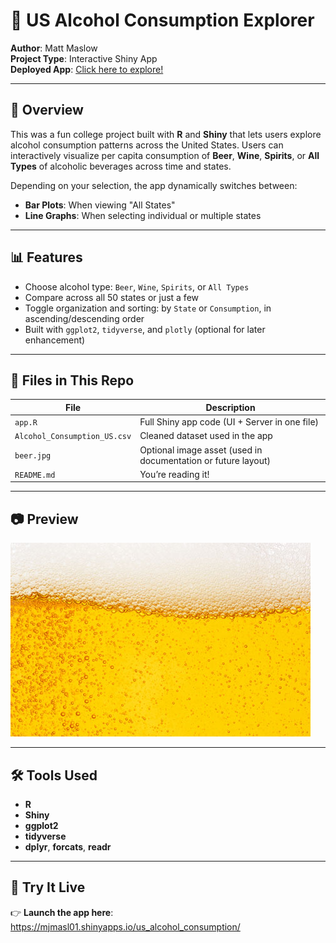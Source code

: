 # 🍺 US Alcohol Consumption Explorer

**Author**: Matt Maslow  
**Project Type**: Interactive Shiny App  
**Deployed App**: [Click here to explore!](https://mjmasl01.shinyapps.io/us_alcohol_consumption/)

---

## 🧾 Overview

This was a fun college project built with **R** and **Shiny** that lets users explore alcohol consumption patterns across the United States. Users can interactively visualize per capita consumption of **Beer**, **Wine**, **Spirits**, or **All Types** of alcoholic beverages across time and states.

Depending on your selection, the app dynamically switches between:

- **Bar Plots**: When viewing "All States"
- **Line Graphs**: When selecting individual or multiple states

---

## 📊 Features

- Choose alcohol type: `Beer`, `Wine`, `Spirits`, or `All Types`
- Compare across all 50 states or just a few
- Toggle organization and sorting: by `State` or `Consumption`, in ascending/descending order
- Built with `ggplot2`, `tidyverse`, and `plotly` (optional for later enhancement)

---

## 📁 Files in This Repo

| File | Description |
|------|-------------|
| `app.R` | Full Shiny app code (UI + Server in one file) |
| `Alcohol_Consumption_US.csv` | Cleaned dataset used in the app |
| `beer.jpg` | Optional image asset (used in documentation or future layout) |
| `README.md` | You’re reading it! |

---

## 📷 Preview

![beer](beer.jpg)

---

## 🛠 Tools Used

- **R**  
- **Shiny**  
- **ggplot2**  
- **tidyverse**  
- **dplyr**, **forcats**, **readr**

---

## 🔗 Try It Live

👉 **Launch the app here**:  
https://mjmasl01.shinyapps.io/us_alcohol_consumption/



